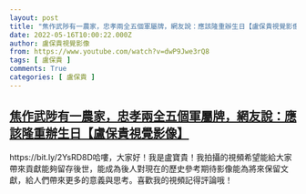 ```yaml
---
layout: post
title: "焦作武陟有一農家，忠孝兩全五個軍屬牌，網友說：應該隆重辦生日【盧保貴視覺影像】"
date: 2022-05-16T10:00:22.000Z
author: 盧保貴視覺影像
from: https://www.youtube.com/watch?v=dwP9Jwe3rQ8
tags: [ 盧保貴 ]
comments: True
categories: [ 盧保貴 ]
---
```

<!--1652695222000-->
[焦作武陟有一農家，忠孝兩全五個軍屬牌，網友說：應該隆重辦生日【盧保貴視覺影像】](https://www.youtube.com/watch?v=dwP9Jwe3rQ8)
------

<div>
https://bit.ly/2YsRD8D哈嘍，大家好！我是盧寶貴！我拍攝的視頻希望能給大家帶來貢獻能夠留存後世，能成為後人對現在的歷史參考期待影像能為將來保留文獻，給人們帶來更多的意義與思考。喜歡我的視頻記得評論哦！
</div>

